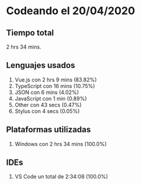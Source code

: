 # Codeando el 20/04/2020

## Tiempo total
2 hrs 34 mins.

## Lenguajes usados
1. Vue.js con 2 hrs 9 mins (83.82%)
1. TypeScript con 16 mins (10.75%)
1. JSON con 6 mins (4.02%)
1. JavaScript con 1 min (0.89%)
1. Other con 43 secs (0.47%)
1. Stylus con 4 secs (0.05%)

## Plataformas utilizadas
1. Windows con 2 hrs 34 mins (100.0%)

## IDEs
1. VS Code un total de 2:34:08 (100.0%)
